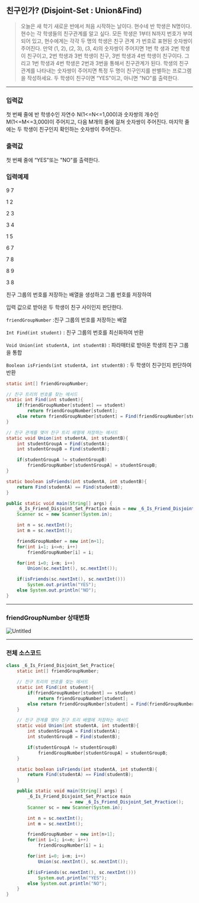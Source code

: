 ## 친구인가? (Disjoint-Set : Union&Find)

> 오늘은 새 학기 새로운 반에서 처음 시작하는 날이다.
현수네 반 학생은 N명이다. 현수는 각 학생들의 친구관계를 알고 싶다.
모든 학생은 1부터 N까지 번호가 부여되어 있고,
현수에게는 각각 두 명의 학생은 친구 관계 가 번호로 표현된 숫자쌍이 주어진다.
만약 (1, 2), (2, 3), (3, 4)의 숫자쌍이 주어지면 1번 학 생과 2번 학생이 친구이고,
2번 학생과 3번 학생이 친구, 3번 학생과 4번 학생이 친구이다.
그리고 1번 학생과 4번 학생은 2번과 3번을 통해서 친구관계가 된다.
학생의 친구관계를 나타내는 숫자쌍이 주어지면
특정 두 명이 친구인지를 판별하는 프로그램 을 작성하세요.
두 학생이 친구이면 “YES"이고, 아니면 ”NO"를 출력한다.
>

---

### 입력값

첫 번째 줄에 반 학생수인 자연수 N(1<=N<=1,000)과 숫자쌍의 개수인 M(1<=M<=3,000)이
주어지고, 다음 M개의 줄에 걸쳐 숫자쌍이 주어진다.
마지막 줄에는 두 학생이 친구인지 확인하는 숫자쌍이 주어진다.

### 출력값

첫 번째 줄에 “YES"또는 "NO"를 출력한다.

### 입력예제
9 7

1 2

2 3

3 4

1 5

6 7

7 8

8 9

3 8



친구 그룹의 번호를 저장하는 배열을 생성하고 그룹 번호를 저장하여

입력 값으로 받아온 두 학생이 친구 사이인지 판단한다.



`friendGroupNumber` :친구 그룹의 번호를 저장하는 배열

`Int Find(int student)` : 친구 그룹의 번호를 최신화하여 반환

`Void Union(int studentA, int studentB)` : 파라매터로 받아온 학생의 친구 그룹을 통합

`Boolean isFriends(int studentA, int studentB)` : 두 학생이 친구인지 판단하여 반환

```java
static int[] friendGroupNumber;
```

```java
// 친구 트리의 번호를 찾는 메서드
static int Find(int student){
    if(friendGroupNumber[student] == student)
        return friendGroupNumber[student];
    else return friendGroupNumber[student] = Find(friendGroupNumber[student]);
}
```

```java
// 친구 관계를 맺어 친구 트리 배열에 저장하는 메서드
static void Union(int studentA, int studentB){
    int studentGroupA = Find(studentA);
    int studentGroupB = Find(studentB);

    if(studentGroupA != studentGroupB)
        friendGroupNumber[studentGroupA] = studentGroupB;
}
```

```java
static boolean isFriends(int studentA, int studentB){
    return Find(studentA) == Find(studentB);
}
```

```java
public static void main(String[] args) {
    _6_Is_Friend_Disjoint_Set_Practice main = new _6_Is_Friend_Disjoint_Set_Practice();
    Scanner sc = new Scanner(System.in);

    int n = sc.nextInt();
    int m = sc.nextInt();

    friendGroupNumber = new int[n+1];
    for(int i=1; i<=n; i++)
        friendGroupNumber[i] = i;

    for(int i=0; i<m; i++)
        Union(sc.nextInt(), sc.nextInt());

    if(isFriends(sc.nextInt(), sc.nextInt()))
        System.out.println("YES");
    else System.out.println("NO");
}

```

---

### friendGroupNumber 상태변화

![Untitled](https://s3-us-west-2.amazonaws.com/secure.notion-static.com/3cbf895b-c98f-4c3a-9943-4cc8df2dfbcd/Untitled.png)

---

### 전체 소스코드

```java
class _6_Is_Friend_Disjoint_Set_Practice{
    static int[] friendGroupNumber;

    // 친구 트리의 번호를 찾는 메서드
    static int Find(int student){
        if(friendGroupNumber[student] == student)
            return friendGroupNumber[student];
        else return friendGroupNumber[student] = Find(friendGroupNumber[student]);
    }

    // 친구 관계를 맺어 친구 트리 배열에 저장하는 메서드
    static void Union(int studentA, int studentB){
        int studentGroupA = Find(studentA);
        int studentGroupB = Find(studentB);

        if(studentGroupA != studentGroupB)
            friendGroupNumber[studentGroupA] = studentGroupB;
    }

    static boolean isFriends(int studentA, int studentB){
        return Find(studentA) == Find(studentB);
    }

    public static void main(String[] args) {
        _6_Is_Friend_Disjoint_Set_Practice main 
						= new _6_Is_Friend_Disjoint_Set_Practice();
        Scanner sc = new Scanner(System.in);

        int n = sc.nextInt();
        int m = sc.nextInt();

        friendGroupNumber = new int[n+1];
        for(int i=1; i<=n; i++)
            friendGroupNumber[i] = i;

        for(int i=0; i<m; i++)
            Union(sc.nextInt(), sc.nextInt());

        if(isFriends(sc.nextInt(), sc.nextInt()))
            System.out.println("YES");
        else System.out.println("NO");
    }
}
```